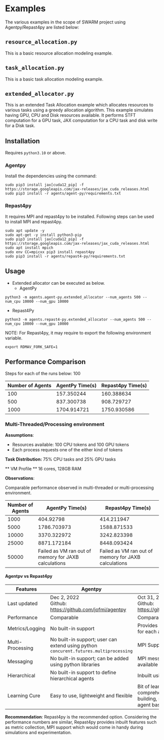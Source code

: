 # Examples
The various examples in the scope of SWARM project using Agentpy/Repast4py are listed below:
## `resource_allocation.py`
This is a basic resource allocation modeling example.
## `task_allocation.py`
This is a basic task allocation modeling example.
## `extended_allocator.py`
This is an extended Task Allocation example which allocates resources to various tasks using a greedy allocation algorithm. This example simulates having GPU, CPU and Disk resources available. It performs STFT computation for a GPU task, JAX computation for a CPU task and disk write for a Disk task.

## Installation
Requires `python3.10` or above. 

### Agentpy
Install the dependencies using the command:
```
sudo pip3 install jax[cuda12_pip] -f https://storage.googleapis.com/jax-releases/jax_cuda_releases.html
sudo pip3 install -r agents/agent-py/requirements.txt
```
### Repast4py
It requires MPI and repast4py to be installed. Following steps can be used to install MPI and repast4py.
```
sudo apt update -y
sudo apt-get -y install python3-pip
sudo pip3 install jax[cuda12_pip] -f https://storage.googleapis.com/jax-releases/jax_cuda_releases.html
sudo apt install mpich
sudo env CC=mpicxx pip3 install repast4py
sudo pip3 install -r agents/repast4-py/requirements.txt
```

## Usage
- Extended allocator can be executed as below.
  - AgentPy
```
python3 -m agents.agent-py.extended_allocator --num_agents 500 --num_cpu 10000 --num_gpu 10000
```
  - Repast4Py
```
python3 -m agents.repast4-py.extended_allocator --num_agents 500 --num_cpu 10000 --num_gpu 10000
```
NOTE: For Repast4py, it may require to export the following environment variable.
```
export RDMAV_FORK_SAFE=1
```

## Performance Comparison
Steps for each of the runs below: 100

Number of Agents | AgentPy Time(s) | Repast4py Time(s)
---|---|---
100|  157.350244 | 160.388634
500|  837.300738 | 908.729727
1000| 1704.914721 | 1750.930586


### Multi-Threaded/Processing environment
**Assumptions**:
- Resources available: 100 CPU tokens and 100 GPU tokens
- Each process requests one of the either kind of tokens

**Task Distribution:**
75% CPU tasks and 25% GPU tasks

** VM Profile **
16 cores, 128GB RAM

**Observations**:

Comparable performance observed in multi-threaded or multi-processing environment. 

Number of Agents | AgentPy Time(s) | Repast4py Time(s)
---|---|--- 
1000| 404.92798 | 414.211947
5000| 1786.703973 | 1588.871533
10000| 3370.322972 | 3242.823398
25000| 8871.172184 | 8448.093424
50000| Failed as VM ran out of memory for JAXB calculations | Failed as VM ran out of memory for JAXB calculations

#### Agentpv vs Repast4py
Features|Agentpy|Repast4Py
---|---|---
Last updated| Dec 2, 2022 <br>Github: https://github.com/jofmi/agentpy | Oct 31, 2023 <br>Github: https://github.com/Repast/repast4py
Performance | Comparable | Comparable
Metrics/Logging | No built-in support| Provides built in metric/log collection for each agent
Multi-Processing | No built-in support; user can extend using python `concurent.futures.multiprocessing` | MPI Support
Messaging | No built-in support; can be added using python libraries | MPI messaging framework is available
Hierarchical | No built-in support to define hierarchical agents | Inbuilt using MPI levels
Learning Cure | Easy to use, lightweight and flexible | Bit of learning curve but has comprehensive set ot tools for building, simulating and analyzing agent based models

**Recommendation**: Repast4py is the recommended option. Considering the performance numbers are similar, Repast4py provides inbuilt features such as metric collection, MPI support which would come in handy during simulations and experimentation. 